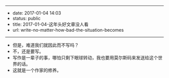 - --
- date: 2017-01-04 14:03
- status: public
- title: 2017-01-04-这年头好文章没人看
- url: write-no-matter-how-bad-the-situation-becomes
- --
- 但是，难道我们就因此而不写吗？
- 不，还是要写。
- 写作是一辈子的事，哪怕只剩下眼球转动，我也要用莫尔斯码来发送给这个世界的话。
- 这就是一个作家的修养。
